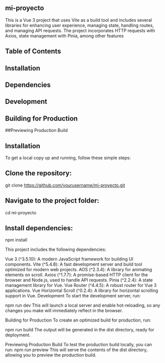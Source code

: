## mi-proyecto
This is a Vue 3 project that uses Vite as a build tool and includes several libraries for enhancing user experience, managing state, handling routes, and managing API requests. The project incorporates HTTP requests with Axios, state management with Pinia, among other features

## Table of Contents
## Installation
## Dependencies
## Development
## Building for Production
##Previewing Production Build

## Installation 
To get a local copy up and running, follow these simple steps:

## Clone the repository:
git clone https://github.com/yourusername/mi-proyecto.git

## Navigate to the project folder:
cd mi-proyecto

## Install dependencies:
npm install

This project includes the following dependencies:

Vue 3 (^3.5.10): A modern JavaScript framework for building UI components.
Vite (^5.4.8): A fast development server and build tool optimized for modern web projects.
AOS (^2.3.4): A library for animating elements on scroll.
Axios (^1.7.7): A promise-based HTTP client for the browser and Node.js, used to handle API requests.
Pinia (^2.2.4): A state management library for Vue.
Vue Router (^4.4.5): A robust router for Vue 3 applications.
Vue Horizontal Scroll (^0.2.4): A library for horizontal scrolling support in Vue.
Development
To start the development server, run:

npm run dev
This will launch a local server and enable hot-reloading, so any changes you make will immediately reflect in the browser.

Building for Production
To create an optimized build for production, run:

npm run build
The output will be generated in the dist directory, ready for deployment.

Previewing Production Build
To test the production build locally, you can run:
npm run preview
This will serve the contents of the dist directory, allowing you to preview the production build.
